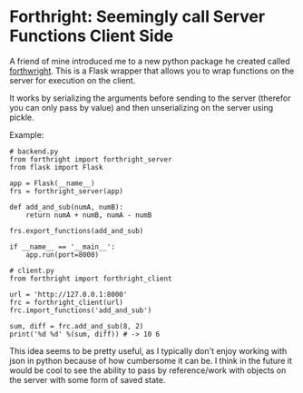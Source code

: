 # Forthright: Seemingly call Server Functions Client Side

A friend of mine introduced me to a new python package he created called [forthwright](https://github.com/mariusfacktor/forthright/tree/main). This is a Flask wrapper that allows you to wrap functions on the server for execution on the client.

It works by serializing the arguments before sending to the server (therefor you can only pass by value) and then unserializing on the server using pickle.

Example:

```
# backend.py
from forthright import forthright_server
from flask import Flask

app = Flask(__name__)
frs = forthright_server(app)

def add_and_sub(numA, numB):
    return numA + numB, numA - numB

frs.export_functions(add_and_sub)

if __name__ == '__main__':
    app.run(port=8000)
```

```
# client.py
from forthright import forthright_client

url = 'http://127.0.0.1:8000'
frc = forthright_client(url)
frc.import_functions('add_and_sub')

sum, diff = frc.add_and_sub(8, 2)
print('%d %d' %(sum, diff)) # -> 10 6
```

This idea seems to be pretty useful, as I typically don't enjoy working with json in python because of how cumbersome it can be. I think in the future it would be cool to see the ability to pass by reference/work with objects on the server with some form of saved state.